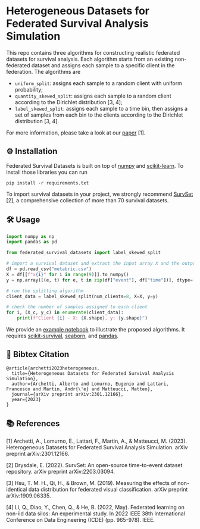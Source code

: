 # Heterogeneous Datasets for Federated Survival Analysis Simulation

This repo contains three algorithms for constructing realistic federated datasets for survival analysis.
Each algorithm starts from an existing non-federated dataset and assigns each sample to a specific client in the federation.
The algorithms are
* ```uniform_split```: assigns each sample to a random client with uniform probability;
* ```quantity_skewed_split```: assigns each sample to a random client according to the Dirichlet distribution [3, 4];
* ```label_skewed_split```: assigns each sample to a time bin, then assigns a set of samples from each bin to the clients according to the Dirichlet distribution [3, 4].

For more information, please take a look at our [paper](https://arxiv.org/abs/2301.12166) [1].

## ⚙️ Installation

Federated Survival Datasets is built on top of [numpy](https://numpy.org/) and 
[scikit-learn](https://scikit-learn.org/stable/). 
To install those libraries you can run

```pip install -r requirements.txt```

To import survival datasets in your project, we strongly recommend [SurvSet](https://github.com/ErikinBC/SurvSet) [2], a comprehensive collection of more than 70 survival datasets.

## 🛠️ Usage

```python
import numpy as np
import pandas as pd

from federated_survival_datasets import label_skewed_split

# import a survival dataset and extract the input array X and the output array y
df = pd.read_csv("metabric.csv")
X = df[[f"x{i}" for i in range(9)]].to_numpy()
y = np.array([(e, t) for e, t in zip(df["event"], df["time"])], dtype=[("event", bool), ("time", float)])

# run the splitting algorithm
client_data = label_skewed_split(num_clients=8, X=X, y=y)

# check the number of samples assigned to each client
for i, (X_c, y_c) in enumerate(client_data):
    print(f"Client {i} - X: {X.shape}, y: {y.shape}")
```

We provide an [example notebook](https://github.com/archettialberto/federated_survival_datasets/blob/main/example/example_usage.ipynb) to illustrate the proposed algorithms.
It requires [scikit-survival](https://scikit-survival.readthedocs.io/en/stable/index.html#), [seaborn](https://seaborn.pydata.org/), and [pandas](https://pandas.pydata.org/).

## 📕 Bibtex Citation
```
@article{archetti2023heterogeneous,
  title={Heterogeneous Datasets for Federated Survival Analysis Simulation},
  author={Archetti, Alberto and Lomurno, Eugenio and Lattari, Francesco and Martin, Andr{\'e} and Matteucci, Matteo},
  journal={arXiv preprint arXiv:2301.12166},
  year={2023}
}
```

## 📚 References

[1] Archetti, A., Lomurno, E., Lattari, F., Martin, A., & Matteucci, M. (2023). Heterogeneous Datasets for Federated Survival Analysis Simulation. arXiv preprint arXiv:2301.12166.

[2] Drysdale, E. (2022). SurvSet: An open-source time-to-event dataset repository. arXiv preprint arXiv:2203.03094.

[3] Hsu, T. M. H., Qi, H., & Brown, M. (2019). Measuring the effects of non-identical data distribution for federated visual classification. arXiv preprint arXiv:1909.06335.

[4] Li, Q., Diao, Y., Chen, Q., & He, B. (2022, May). Federated learning on non-iid data silos: An experimental study. In 2022 IEEE 38th International Conference on Data Engineering (ICDE) (pp. 965-978). IEEE.
